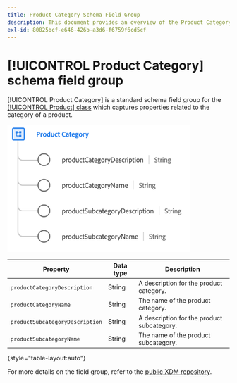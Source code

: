 ```yaml
---
title: Product Category Schema Field Group
description: This document provides an overview of the Product Category schema field group.
exl-id: 80825bcf-e646-426b-a3d6-f6759f6cd5cf
---
```

# [!UICONTROL Product Category] schema field group

[!UICONTROL Product Category] is a standard schema field group for the [[!UICONTROL Product] class](../../classes/product.md) which captures properties related to the category of a product.

![](../../images/field-groups/product/product-category.png)

| Property | Data type | Description |
| --- | --- | --- |
| `productCategoryDescription` | String | A description for the product category. |
| `productCategoryName` | String | The name of the product category. |
| `productSubcategoryDescription` | String | A description for the product subcategory. |
| `productSubcategoryName` | String | The name of the product subcategory. |

{style="table-layout:auto"}

For more details on the field group, refer to the [public XDM repository](https://github.com/adobe/xdm/blob/master/docs/reference/fieldgroups/product/product-category.schema.json).
